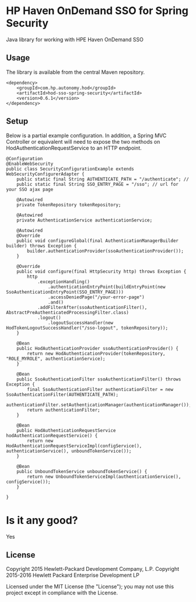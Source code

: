 # HP Haven OnDemand SSO for Spring Security
Java library for working with HPE Haven OnDemand SSO

## Usage
The library is available from the central Maven repository.

    <dependency>
        <groupId>com.hp.autonomy.hod</groupId>
        <artifactId>hod-sso-spring-security</artifactId>
        <version>0.6.1</version>
    </dependency>
    
## Setup
Below is a partial example configuration. In addition, a Spring MVC Controller or equivalent will need to expose the two
methods on HodAuthenticationRequestService to an HTTP endpoint.

    @Configuration
    @EnableWebSecurity
    public class SecurityConfigurationExample extends WebSecurityConfigurerAdapter {
        public static final String AUTHENTICATE_PATH = "/authenticate"; // 
        public static final String SSO_ENTRY_PAGE = "/sso"; // url for your SSO ajax page
    
        @Autowired
        private TokenRepository tokenRepository;
    
        @Autowired
        private AuthenticationService authenticationService;
    
        @Autowired
        @Override
        public void configureGlobal(final AuthenticationManagerBuilder builder) throws Exception {
            builder.authenticationProvider(ssoAuthenticationProvider());
        }
    
        @Override
        public void configure(final HttpSecurity http) throws Exception {
            http
                .exceptionHandling()
                    .authenticationEntryPoint(buildEntryPoint(new SsoAuthenticationEntryPoint(SSO_ENTRY_PAGE)))
                    .accessDeniedPage("/your-error-page")
                    .and()
                .addFilterAfter(ssoAuthenticationFilter(), AbstractPreAuthenticatedProcessingFilter.class)
                .logout()
                    .logoutSuccessHandler(new HodTokenLogoutSuccessHandler("/sso-logout", tokenRepository));
        }
    
        @Bean
        public HodAuthenticationProvider ssoAuthenticationProvider() {
            return new HodAuthenticationProvider(tokenRepository, "ROLE_MYROLE", authenticationService);
        }
    
        @Bean
        public SsoAuthenticationFilter ssoAuthenticationFilter() throws Exception {
            final SsoAuthenticationFilter authenticationFilter = new SsoAuthenticationFilter(AUTHENTICATE_PATH);
            authenticationFilter.setAuthenticationManager(authenticationManager());
            return authenticationFilter;
        }
        
        @Bean
        public HodAuthenticationRequestService hodAuthenticationRequestService() {
            return new HodAuthenticationRequestServiceImpl(configService(), authenticationService(), unboundTokenService());
        }
    
        @Bean
        public UnboundTokenService unboundTokenService() {
            return new UnboundTokenServiceImpl(authenticationService(), configService());
        }

    }

# Is it any good?
Yes

## License
Copyright 2015 Hewlett-Packard Development Company, L.P.
Copyright 2015-2016 Hewlett Packard Enterprise Development LP

Licensed under the MIT License (the "License"); you may not use this project except in compliance with the License.